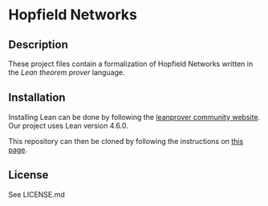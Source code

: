 # Hopfield Networks

## Description
These project files contain a formalization of Hopfield Networks written in the *Lean theorem prover* language.

## Installation
Installing Lean can be done by following the [leanprover community website](https://leanprover-community.github.io/get_started.html).
Our project uses Lean version 4.6.0.

This repository can then be cloned by following the instructions on [this page](https://leanprover-community.github.io/install/project.html).

## License
See LICENSE.md
